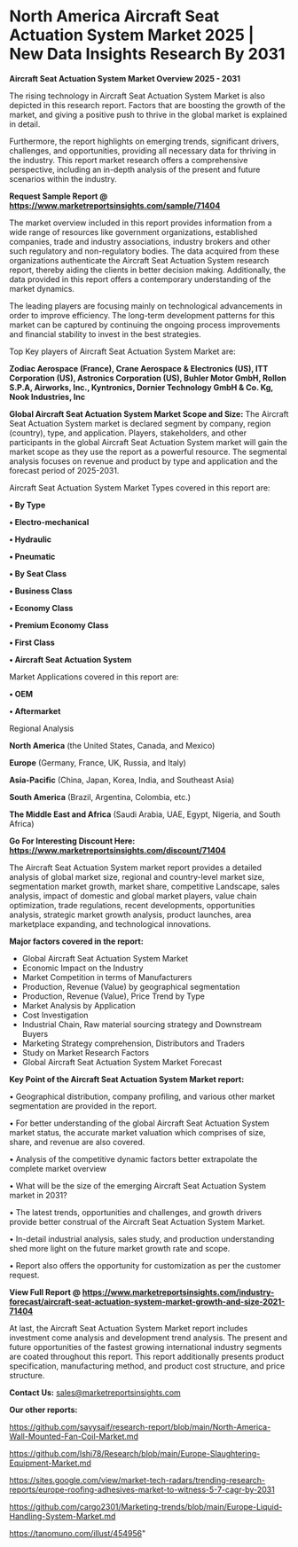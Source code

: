 # North America Aircraft Seat Actuation System Market 2025 | New Data Insights Research By 2031

<Strong> Aircraft Seat Actuation System Market Overview 2025 - 2031</strong>

The rising technology in Aircraft Seat Actuation System Market is also depicted in this research report. Factors that are boosting the growth of the market, and giving a positive push to thrive in the global market is explained in detail.

Furthermore, the report highlights on emerging trends, significant drivers, challenges, and opportunities, providing all necessary data for thriving in the industry. This report market research offers a comprehensive perspective, including an in-depth analysis of the present and future scenarios within the industry.

<strong>Request Sample Report @ <a href=https://www.marketreportsinsights.com/sample/71404>https://www.marketreportsinsights.com/sample/71404</a></strong>

The market overview included in this report provides information from a wide range of resources like government organizations, established companies, trade and industry associations, industry brokers and other such regulatory and non-regulatory bodies. The data acquired from these organizations authenticate the Aircraft Seat Actuation System research report, thereby aiding the clients in better decision making. Additionally, the data provided in this report offers a contemporary understanding of the market dynamics.

The leading players are focusing mainly on technological advancements in order to improve efficiency. The long-term development patterns for this market can be captured by continuing the ongoing process improvements and financial stability to invest in the best strategies.

Top Key players of Aircraft Seat Actuation System Market are:

<strong>Zodiac Aerospace (France), Crane Aerospace & Electronics (US), ITT Corporation (US), Astronics Corporation (US), Buhler Motor GmbH, Rollon S.P.A, Airworks, Inc., Kyntronics, Dornier Technology GmbH & Co. Kg, Nook Industries, Inc</strong>

<strong><b>Global Aircraft Seat Actuation System Market Scope and Size:</b></strong>
The Aircraft Seat Actuation System market is declared segment by company, region (country), type, and application. Players, stakeholders, and other participants in the global Aircraft Seat Actuation System market will gain the market scope as they use the report as a powerful resource. The segmental analysis focuses on revenue and product by type and application and the forecast period of 2025-2031.

Aircraft Seat Actuation System Market Types covered in this report are:

<strong>• By Type

• Electro-mechanical

• Hydraulic

• Pneumatic

• By Seat Class

• Business Class

• Economy Class

• Premium Economy Class

• First Class

• Aircraft Seat Actuation System</strong>

Market Applications covered in this report are:

<strong>• OEM

• Aftermarket</strong> 

Regional Analysis

<strong>North America</strong> (the United States, Canada, and Mexico)

<strong>Europe</strong> (Germany, France, UK, Russia, and Italy)

<strong>Asia-Pacific</strong> (China, Japan, Korea, India, and Southeast Asia)

<strong>South America</strong> (Brazil, Argentina, Colombia, etc.)

<strong>The Middle East and Africa</strong> (Saudi Arabia, UAE, Egypt, Nigeria, and South Africa)

<strong>Go For Interesting Discount Here: <a href=https://www.marketreportsinsights.com/discount/71404>https://www.marketreportsinsights.com/discount/71404</a></strong>

The Aircraft Seat Actuation System market report provides a detailed analysis of global market size, regional and country-level market size, segmentation market growth, market share, competitive Landscape, sales analysis, impact of domestic and global market players, value chain optimization, trade regulations, recent developments, opportunities analysis, strategic market growth analysis, product launches, area marketplace expanding, and technological innovations.

<strong><b>Major factors covered in the report:</b></strong>
<ul>
  <li>Global Aircraft Seat Actuation System Market </li>
  <li>Economic Impact on the Industry</li>
  <li>Market Competition in terms of Manufacturers</li>
  <li>Production, Revenue (Value) by geographical segmentation</li>
  <li>Production, Revenue (Value), Price Trend by Type</li>
  <li>Market Analysis by Application</li>
  <li>Cost Investigation</li>
  <li>Industrial Chain, Raw material sourcing strategy and Downstream Buyers</li>
  <li>Marketing Strategy comprehension, Distributors and Traders</li>
  <li>Study on Market Research Factors</li>
  <li>Global Aircraft Seat Actuation System Market Forecast</li>
</ul>

<strong><b>Key Point of the Aircraft Seat Actuation System Market report:</b></strong>

• Geographical distribution, company profiling, and various other market segmentation are provided in the report.

• For better understanding of the global Aircraft Seat Actuation System market status, the accurate market valuation which comprises of size, share, and revenue are also covered.

• Analysis of the competitive dynamic factors better extrapolate the complete market overview

• What will be the size of the emerging Aircraft Seat Actuation System market in 2031?

• The latest trends, opportunities and challenges, and growth drivers provide better construal of the Aircraft Seat Actuation System Market.

• In-detail industrial analysis, sales study, and production understanding shed more light on the future market growth rate and scope.

• Report also offers the opportunity for customization as per the customer request.

<strong><b>View Full Report @ <a href=https://www.marketreportsinsights.com/industry-forecast/aircraft-seat-actuation-system-market-growth-and-size-2021-71404>https://www.marketreportsinsights.com/industry-forecast/aircraft-seat-actuation-system-market-growth-and-size-2021-71404</a></b></strong>


At last, the Aircraft Seat Actuation System Market report includes investment come analysis and development trend analysis. The present and future opportunities of the fastest growing international industry segments are coated throughout this report. This report additionally presents product specification, manufacturing method, and product cost structure, and price structure.

<strong>Contact Us:</strong>
sales@marketreportsinsights.com

<strong>Our other reports:</strong>

<a href=https://github.com/sayysaif/research-report/blob/main/North-America-Wall-Mounted-Fan-Coil-Market.md>https://github.com/sayysaif/research-report/blob/main/North-America-Wall-Mounted-Fan-Coil-Market.md</a>

<a href=https://github.com/Ishi78/Research/blob/main/Europe-Slaughtering-Equipment-Market.md>https://github.com/Ishi78/Research/blob/main/Europe-Slaughtering-Equipment-Market.md</a>

<a href=https://sites.google.com/view/market-tech-radars/trending-research-reports/europe-roofing-adhesives-market-to-witness-5-7-cagr-by-2031>https://sites.google.com/view/market-tech-radars/trending-research-reports/europe-roofing-adhesives-market-to-witness-5-7-cagr-by-2031</a>

<a href=https://github.com/cargo2301/Marketing-trends/blob/main/Europe-Liquid-Handling-System-Market.md>https://github.com/cargo2301/Marketing-trends/blob/main/Europe-Liquid-Handling-System-Market.md</a>

<a href=https://tanomuno.com/illust/454956>https://tanomuno.com/illust/454956</a>"
